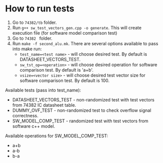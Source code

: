 # How to run tests

1. Go to `74382/tb` folder.
2. Run `g++ sw_test_vectors_gen.cpp -o generate`. This will create execution file (for software model comparison test)
3. Go to `74382 ` folder.
4. Run `make -f second_alu.mk`. There are several options available to pass into make run:
   - `test_name=<test name>` - will choose desired test. By default is DATASHEET_VECTORS_TEST.
   - `sw_tst_op=<operation>` - will choose desired operation for software comparison test. By default is 'a+b'.
   - `vsize=<vector size>` - will choose desired test vector size for software comparison test. By default is 100.

Available tests (pass into test_name):

- DATASHEET_VECTORS_TEST - non-randomized test with test vectors from 74382 IC datasheet table.
- DUMMY_OVF_TEST - non-randomized test to check overflow signal correctness.
- SW_MODEL_COMP_TEST - randomized test with test vectors from software c++ model.

Available operations for SW_MODEL_COMP_TEST:

- a+b
- a-b
- b-a